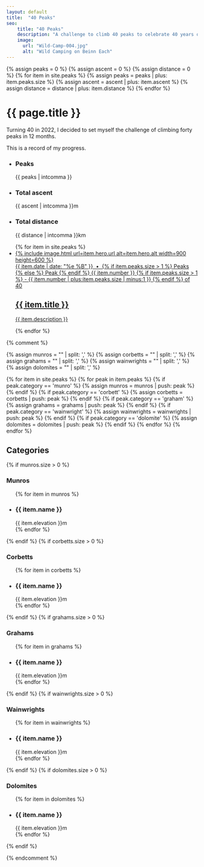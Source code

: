 ```yaml
---
layout: default
title:  "40 Peaks"
seo:
    title: "40 Peaks"
    description: "A challenge to climb 40 peaks to celebrate 40 years on earth."
    image:
      url: "Wild-Camp-004.jpg"
      alt: "Wild Camping on Beinn Each"
---
```

{% assign peaks = 0 %}
{% assign ascent = 0 %}
{% assign distance = 0 %}
{% for item in site.peaks %}
  {% assign peaks = peaks | plus: item.peaks.size %}
  {% assign ascent = ascent | plus: item.ascent %}
  {% assign distance = distance  | plus: item.distance %}
{% endfor %}

<div class="md:w-7/12 md:mx-auto pt-10 md:pt-12 lg:pt-16 pb-24 md:pb-40 px-8">
  <h1 class="font-display text-4xl md:text-6xl lg:text-7xl mb-0 pb-0 fade-down anim-delay-200">{{ page.title }}</h1>
  <div class="w-full lg:w-2/3 fade-down anim-delay-400">
    <p>Turning 40 in 2022, I decided to set myself the challenge of climbing forty peaks in 12 months.</p>
    <p>This is a record of my progress.</p>
  </div>

  <ul class="flex flex-wrap gap-8 overflow-hidden pt-2 pb-4 border-t border-b">
    <li class="text-slide-up animate-stepped">
      <h3 class="font-bold mb-4">Peaks</h3>
      <span class="text-xl py-1 px-2 border br-orange c-orange">{{ peaks | intcomma }}</span>
    </li>
    <li class="text-slide-up animate-stepped">
      <h3 class="font-bold mb-4">Total ascent</h3>
      <span class="text-xl py-1 px-2 border br-orange c-orange">{{ ascent | intcomma }}m</span>
    </li>
    <li class="text-slide-up animate-stepped">
      <h3 class="font-bold mb-4">Total distance</h3>
      <span class="text-xl py-1 px-2 border br-orange c-orange">{{ distance | intcomma }}km</span>
    </li>
  </ul>

  <ul class="">
    {% for item in site.peaks %}
    <li class="fade-left animate-stepped border-b br-grey py-4 xl:py-8">
      <a href="{{ item.url }}" class="flex flex-wrap peak-nav-item">
        <div class="w-full md:w-2/3 xl:w-1/3 {% cycle '', 'xl:order-2'%} mb-4 xl:mb-0">
          {% include image.html url=item.hero.url alt=item.hero.alt width=900 height=600 %}
        </div>
        <div class="w-full xl:w-2/3 {% cycle 'xl:pl-4', 'xl:pr-4' %}">
          <span class="text-base block text-left no-underline font-sans mb-2">
            {{ item.date | date: "%e %B" }}
            &nbsp;&bull;&nbsp;
            {% if item.peaks.size > 1 %} Peaks {% else %} Peak {% endif %}
            {{ item.number }}
            {% if item.peaks.size > 1 %}
            - {{ item.number | plus:item.peaks.size | minus:1 }}
            {% endif %}
            of 40
          </span>
          <h2 class="text-2xl font-display leading-none tracking-wide mb-4 md:text-3xl lg:text-4xl inline-block">
            {{ item.title }}
          </h2>
          <p class="mt-4 mb-0">{{ item.description }}</p>
        </div>
      </a>
    </li>
    {% endfor %}
  </ul>

  {% comment %}

  {% assign munros = "" | split: ',' %}
  {% assign corbetts = "" | split: ',' %}
  {% assign grahams = "" | split: ',' %}
  {% assign wainwrights = "" | split: ',' %}
  {% assign dolomites = "" | split: ',' %}

  {% for item in site.peaks %}
    {% for peak in item.peaks %}
      {% if peak.category == 'munro' %}
        {% assign munros = munros | push: peak %}
      {% endif %}
      {% if peak.category == 'corbett' %}
        {% assign corbetts = corbetts | push: peak %}
      {% endif %}
      {% if peak.category == 'graham' %}
        {% assign grahams = grahams | push: peak %}
      {% endif %}
      {% if peak.category == 'wainwright' %}
        {% assign wainwrights = wainwrights | push: peak %}
      {% endif %}
      {% if peak.category == 'dolomite' %}
        {% assign dolomites = dolomites | push: peak %}
      {% endif %}
    {% endfor %}
  {% endfor %}

  <div>
    <div class="overflow-hidden">
      <h2 class="mt-4 text-xl font-display leading-none tracking-wide mb-4 md:text-2xl lg:text-3xl text-slide-up">Categories</h2>
    </div>
    {% if munros.size > 0 %}
    <div class="overflow-hidden">
      <h3 class="meta text-slide-up">Munros</h3>
    </div>
    <ul class="flex flex-wrap gap-8 mb-8">
      {% for item in munros %}
        <li>
          <div class="overflow-hidden">
            <h3 class="text-xl font-bold mb-4 text-slide-up">{{ item.name }}</h3>
          </div>
          <div class="overflow-hidden">
            <span class="p-1 text-slide-up block">{{ item.elevation }}m</span>
          </div>
        </li>
      {% endfor %}
    </ul>
    {% endif %}
    {% if corbetts.size > 0 %}
    <div class="overflow-hidden">
      <h3 class="meta text-slide-up">Corbetts</h3>
    </div>
    <ul class="flex flex-wrap gap-8 mb-8">
      {% for item in corbetts %}
        <li>
          <div class="overflow-hidden">
            <h3 class="text-xl font-bold mb-4 text-slide-up">{{ item.name }}</h3>
          </div>
          <div class="overflow-hidden">
            <span class="p-1 text-slide-up block">{{ item.elevation }}m</span>
          </div>
        </li>
      {% endfor %}
    </ul>
    {% endif %}
    {% if grahams.size > 0 %}
    <div class="overflow-hidden">
      <h3 class="meta text-slide-up">Grahams</h3>
    </div>
    <ul class="flex flex-wrap gap-8 mb-8">
      {% for item in grahams %}
        <li>
          <div class="overflow-hidden">
            <h3 class="text-xl font-bold mb-4 text-slide-up">{{ item.name }}</h3>
          </div>
          <div class="overflow-hidden">
            <span class="p-1 text-slide-up block">{{ item.elevation }}m</span>
          </div>
        </li>
      {% endfor %}
    </ul>
    {% endif %}
    {% if wainwrights.size > 0 %}
    <div class="overflow-hidden">
      <h3 class="meta text-slide-up">Wainwrights</h3>
    </div>
    <ul class="flex flex-wrap gap-8 mb-8">
      {% for item in wainwrights %}
        <li>
          <div class="overflow-hidden">
            <h3 class="text-xl font-bold mb-4 text-slide-up">{{ item.name }}</h3>
          </div>
          <div class="overflow-hidden">
            <span class="p-1 text-slide-up block">{{ item.elevation }}m</span>
          </div>
        </li>
      {% endfor %}
    </ul>
    {% endif %}
    {% if dolomites.size > 0 %}
    <div class="overflow-hidden">
      <h3 class="meta text-slide-up">Dolomites</h3>
    </div>
    <ul class="flex flex-wrap gap-8 mb-8">
      {% for item in dolomites %}
        <li>
          <div class="overflow-hidden">
            <h3 class="text-xl font-bold mb-4 text-slide-up">{{ item.name }}</h3>
          </div>
          <div class="overflow-hidden">
            <span class="p-1 text-slide-up block">{{ item.elevation }}m</span>
          </div>
        </li>
      {% endfor %}
    </ul>
    {% endif %}
  </div>
  
  {% endcomment %}

</div>